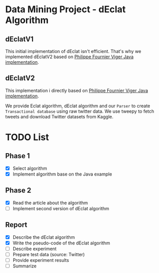 # Data Mining Project - dEclat Algorithm

## dEclatV1

This initial implementation of dEclat isn't efficient. That's why we implemented dEclatV2 based on
[Philippe Fournier Viger Java implementation](http://www.philippe-fournier-viger.com/spmf/Eclat_dEclat.php).

## dEclatV2

This implementation i directly based on 
[Philippe Fournier Viger Java implementation](http://www.philippe-fournier-viger.com/spmf/Eclat_dEclat.php).

We provide Eclat algorithm, dEclat algorithm and our `Parser` to create `Transactional database` using
raw twitter data. We use tweepy to fetch tweets and download Twitter datasets from Kaggle.

# TODO List

## Phase 1

- [x] Select algorithm
- [x] Implement algorithm base on the Java example

## Phase 2

- [x] Read the article about the algorithm
- [ ] Implement second version of dEclat algorithm

## Report

- [x] Describe the dEclat algorithm
- [x] Write the pseudo-code of the dEclat algorithm
- [ ] Describe experiment
- [ ] Prepare test data (source: Twitter)
- [ ] Provide experiment results
- [ ] Summarize
